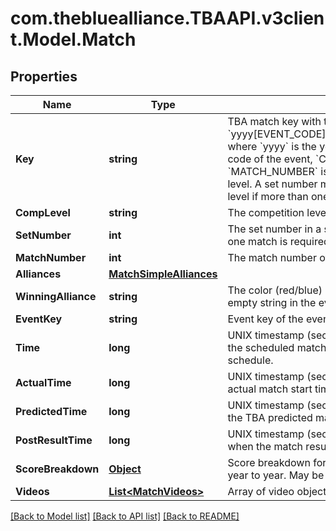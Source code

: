 
# com.thebluealliance.TBAAPI.v3client.Model.Match

## Properties

Name | Type | Description | Notes
------------ | ------------- | ------------- | -------------
**Key** | **string** | TBA match key with the format &#x60;yyyy[EVENT_CODE]_[COMP_LEVEL]m[MATCH_NUMBER]&#x60;, where &#x60;yyyy&#x60; is the year, and &#x60;EVENT_CODE&#x60; is the event code of the event, &#x60;COMP_LEVEL&#x60; is (qm, ef, qf, sf, f), and &#x60;MATCH_NUMBER&#x60; is the match number in the competition level. A set number may be appended to the competition level if more than one match in required per set. | 
**CompLevel** | **string** | The competition level the match was played at. | 
**SetNumber** | **int** | The set number in a series of matches where more than one match is required in the match series. | 
**MatchNumber** | **int** | The match number of the match in the competition level. | 
**Alliances** | [**MatchSimpleAlliances**](MatchSimpleAlliances.md) |  | [optional] 
**WinningAlliance** | **string** | The color (red/blue) of the winning alliance. Will contain an empty string in the event of no winner, or a tie. | [optional] 
**EventKey** | **string** | Event key of the event the match was played at. | 
**Time** | **long** | UNIX timestamp (seconds since 1-Jan-1970 00:00:00) of the scheduled match time, as taken from the published schedule. | [optional] 
**ActualTime** | **long** | UNIX timestamp (seconds since 1-Jan-1970 00:00:00) of actual match start time. | [optional] 
**PredictedTime** | **long** | UNIX timestamp (seconds since 1-Jan-1970 00:00:00) of the TBA predicted match start time. | [optional] 
**PostResultTime** | **long** | UNIX timestamp (seconds since 1-Jan-1970 00:00:00) when the match result was posted. | [optional] 
**ScoreBreakdown** | [**Object**](.md) | Score breakdown for auto, teleop, etc. points. Varies from year to year. May be null. | [optional] 
**Videos** | [**List&lt;MatchVideos&gt;**](MatchVideos.md) | Array of video objects associated with this match. | [optional] 

[[Back to Model list]](../README.md#documentation-for-models)
[[Back to API list]](../README.md#documentation-for-api-endpoints)
[[Back to README]](../README.md)

